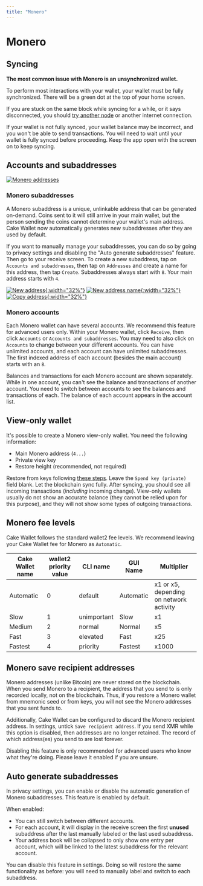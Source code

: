 ```yaml
---
title: "Monero"
---
```


# Monero

## Syncing

**The most common issue with Monero is an unsynchronized wallet.**

To perform most interactions with your wallet, your wallet must be fully synchronized. There will be a green dot at the top of your home screen.

If you are stuck on the same block while syncing for a while, or it says disconnected, you should [try another node](/docs/advanced-features/custom-node) or another internet connection.

If your wallet is not fully synced, your wallet balance may be incorrect, and you won't be able to send transactions. You will need to wait until your wallet is fully synced before proceeding. Keep the app open with the screen on to keep syncing.

## Accounts and subaddresses

[![Monero addresses](/images/monero-addresses.png)](/images/monero-addresses.png)

### Monero subaddresses

A Monero subaddress is a unique, unlinkable address that can be generated on-demand. Coins sent to it will still arrive in your main wallet, but the person sending the coins cannot determine your wallet's main address. Cake Wallet now automatically generates new subaddresses after they are used by default.

If you want to manually manage your subaddresses, you can do so by going to privacy settings and disabling the "Auto generate subaddresses" feature. Then go to your receive screen. To create a new subaddress, tap on `Accounts and subaddresses`, then tap on `Addresses` and create a name for this address, then tap `Create`. Subaddresses always start with `8`. Your main address starts with `4`.

[![New address](/images/receive-4.jpg){:width="32%"}](/images/receive-4.jpg)
[![New address name](/images/receive-5.jpg){:width="32%"}](/images/receive-5.jpg)
[![Copy address](/images/receive-6.jpg){:width="32%"}](/images/receive-6.jpg)

### Monero accounts

Each Monero wallet can have several accounts. We recommend this feature for advanced users only. Within your Monero wallet, click `Receive`, then click `Accounts` or `Accounts and subaddresses`. You may need to also click on `Accounts` to change between your different accounts. You can have unlimited accounts, and each account can have unlimited subaddresses. The first indexed address of each account (besides the main account) starts with an `8`.

Balances and transactions for each Monero account are shown separately. While in one account, you can't see the balance and transactions of another account. You need to switch between accounts to see the balances and transactions of each. The balance of each account appears in the account list.

## View-only wallet

It's possible to create a Monero view-only wallet. You need the following information:

* Main Monero address (`4...`)
* Private view key
* Restore height (recommended, not required)

 Restore from keys following [these steps](/docs/basic-features/restore-wallet-from-keys-or-seed/). Leave the `Spend key (private)` field blank. Let the blockchain sync fully. After syncing, you should see all incoming transactions (*including* incoming change). View-only wallets usually do not show an accurate balance (they cannot be relied upon for this purpose), and they will not show some types of outgoing transactions.

## Monero fee levels

Cake Wallet follows the standard wallet2 fee levels. We recommend leaving your Cake Wallet fee for Monero as `Automatic`.

| Cake Wallet name | wallet2 priority value | CLI name | GUI Name | Multiplier |
| --- | --- | --- | --- | --- |
| Automatic | 0 | default | Automatic | x1 or x5, depending on network activity |
| Slow | 1 | unimportant | Slow | x1 |
| Medium | 2 | normal | Normal | x5 |
| Fast | 3 | elevated | Fast | x25 |
| Fastest | 4 | priority | Fastest | x1000 |

## Monero save recipient addresses

Monero addresses (unlike Bitcoin) are never stored on the blockchain. When you send Monero to a recipient, the address that you send to is only recorded locally, not on the blockchain. Thus, if you restore a Monero wallet from mnemonic seed or from keys, you will not see the Monero addresses that you sent funds to.

Additionally, Cake Wallet can be configured to discard the Monero recipient address. In settings, untick `Save recipient address`. If you send XMR while this option is disabled, then addresses are no longer retained. The record of which address(es) you send to are lost forever.

Disabling this feature is only recommended for advanced users who know what they're doing. Please leave it enabled if you are unsure.

## Auto generate subaddresses

In privacy settings, you can enable or disable the automatic generation of Monero subaddresses. This feature is enabled by default.

When enabled:

* You can still switch between different accounts.
* For each account, it will display in the receive screen the first **unused** subaddress after the last manually labeled or the last used subaddress.
* Your address book will be collapsed to only show one entry per account, which will be linked to the latest subaddress for the relevant account.

You can disable this feature in settings. Doing so will restore the same functionality as before: you will need to manually label and switch to each subaddress.
